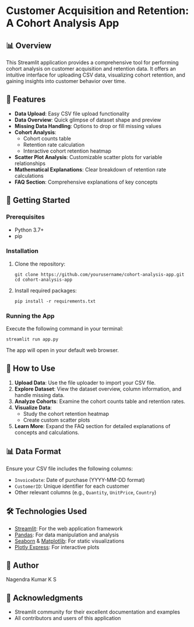 # Customer Acquisition and Retention: A Cohort Analysis App

## 📊 Overview

This Streamlit application provides a comprehensive tool for performing cohort analysis on customer acquisition and retention data. It offers an intuitive interface for uploading CSV data, visualizing cohort retention, and gaining insights into customer behavior over time.

## 🌟 Features

- **Data Upload**: Easy CSV file upload functionality
- **Data Overview**: Quick glimpse of dataset shape and preview
- **Missing Data Handling**: Options to drop or fill missing values
- **Cohort Analysis**: 
  - Cohort counts table
  - Retention rate calculation
  - Interactive cohort retention heatmap
- **Scatter Plot Analysis**: Customizable scatter plots for variable relationships
- **Mathematical Explanations**: Clear breakdown of retention rate calculations
- **FAQ Section**: Comprehensive explanations of key concepts

## 🚀 Getting Started

### Prerequisites

- Python 3.7+
- pip

### Installation

1. Clone the repository:
   ```
   git clone https://github.com/yourusername/cohort-analysis-app.git
   cd cohort-analysis-app
   ```

2. Install required packages:
   ```
   pip install -r requirements.txt
   ```

### Running the App

Execute the following command in your terminal:

```
streamlit run app.py
```

The app will open in your default web browser.

## 📘 How to Use

1. **Upload Data**: Use the file uploader to import your CSV file.
2. **Explore Dataset**: View the dataset overview, column information, and handle missing data.
3. **Analyze Cohorts**: Examine the cohort counts table and retention rates.
4. **Visualize Data**: 
   - Study the cohort retention heatmap
   - Create custom scatter plots
5. **Learn More**: Expand the FAQ section for detailed explanations of concepts and calculations.

## 📊 Data Format

Ensure your CSV file includes the following columns:
- `InvoiceDate`: Date of purchase (YYYY-MM-DD format)
- `CustomerID`: Unique identifier for each customer
- Other relevant columns (e.g., `Quantity`, `UnitPrice`, `Country`)

## 🛠️ Technologies Used

- [Streamlit](https://streamlit.io/): For the web application framework
- [Pandas](https://pandas.pydata.org/): For data manipulation and analysis
- [Seaborn](https://seaborn.pydata.org/) & [Matplotlib](https://matplotlib.org/): For static visualizations
- [Plotly Express](https://plotly.com/python/plotly-express/): For interactive plots

## 👤 Author

Nagendra Kumar K S

## 🙏 Acknowledgments

- Streamlit community for their excellent documentation and examples
- All contributors and users of this application
